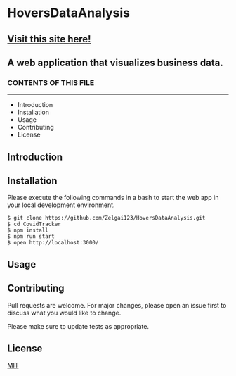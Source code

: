 # HoversDataAnalysis

## <a href="https://zelgaitracker.com/" target="_blank">Visit this site here!</a>
## A web application that visualizes business data.

### CONTENTS OF THIS FILE
---------------------

 * Introduction
 * Installation
 * Usage
 * Contributing
 * License


## Introduction

## Installation
Please execute the following commands in a bash to start the web app in your local development environment.

```
$ git clone https://github.com/Zelgai123/HoversDataAnalysis.git
$ cd CovidTracker
$ npm install
$ npm run start
$ open http://localhost:3000/ 
```


## Usage




## Contributing
Pull requests are welcome. For major changes, please open an issue first to discuss what you would like to change.

Please make sure to update tests as appropriate.

## License
[MIT](https://choosealicense.com/licenses/mit/)
